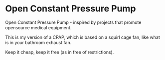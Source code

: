 Open Constant Pressure Pump
===========================

Open Constant Pressure Pump - inspired by projects that promote opensource medical equipment. 

This is my version of a CPAP, which is based on a squirl cage fan, like what is in your bathroom exhaust fan. 

Keep it cheap, keep it free (as in free of restrictions).

